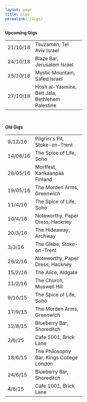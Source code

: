 ```yaml
---
layout: page
title: Gigs
permalink: /Gigs/
---
```



**Upcoming Gigs**

<!-- These tables have no borders. -->
<!-- The table is written one row at a time. -->
<!-- I have specified the column widths s.t. both tables line up. -->
<table style="width:100%">
  <col width="80">
  <col width="160">

  <tr>
    <td>21/10/18</td>
    <td>Tsuzamen, Tel Aviv Israel</td>
  </tr>

  <tr>
    <td>24/10/18</td>
    <td>Blaze Bar, Jerusalem Israel</td>
  </tr>

  <tr>
    <td>25/10/18</td>
    <td>Mystic Mountain, Safed Israel</td>
  </tr>

  <tr>
    <td>27/10/18</td>
    <td>Hosh al-Yasmine, Beit Jala, Bethlehem Palestine</td>
  </tr>

</table>


<br>
<!-- line break -->

**Old Gigs**

<table style="width:100%">
  <col width="80">
  <col width="160">

  <tr>
    <td>9/12/16</td>
    <td>Pilgrim's Pit, Stoke-on-Trent</td>
  </tr>

  <tr>
    <td>14/08/16</td>
    <td>The Spice of Life, Soho</td>
  </tr>

  <tr>
    <td>28/05/16</td>
    <td>Morffest, Kankaanpää Finland</td>
  </tr>

  <tr>
    <td>19/05/16</td>
    <td>The Morden Arms, Greenwich</td>
  </tr>

  <tr>
    <td>11/4/16</td>
    <td>The Spice of Life, Soho</td>
  </tr>

  <tr>
    <td>10/4/16</td>
    <td>Noteworthy, Paper Dress, Hackney</td>
  </tr>

  <tr>
    <td>20/3/16</td>
    <td>The Hideaway, Archway</td>
  </tr>

  <tr>
    <td>3/3/16</td>
    <td>The Glebe, Stoke-on-Trent</td>
  </tr>

  <tr>
    <td>28/2/16</td>
    <td>Noteworthy, Paper Dress, Hackney </td>
  </tr>

  <tr>
    <td>15/2/16</td>
    <td>The Alice, Aldgate</td>
  </tr>

  <tr>
    <td>11/2/16</td>
    <td>The Church, Muswell Hill</td>
  </tr>

  <tr>
    <td>9/10/15</td>
    <td>The Spice of Life, Soho</td>
  </tr>

  <tr>
    <td>17/9/15</td>
    <td>The Morden Arms, Greenwich</td>
  </tr>

  <tr>
    <td>12/8/15</td>
    <td>Blueberry Bar, Shoreditch</td>
  </tr>

  <tr>
    <td>2/6/15</td>
    <td>Cafe 1001, Brick Lane</td>
  </tr>

  <tr>
    <td>18/6/15</td>
    <td>The Philosophy Bar, Kings College London</td>
  </tr>

  <tr>
    <td>24/6/15</td>
    <td>Blueberry Bar, Shoreditch</td>
  </tr>

  <tr>
    <td>4/8/15</td>
    <td>Cafe 1001, Brick Lane</td>
  </tr>
</table>

